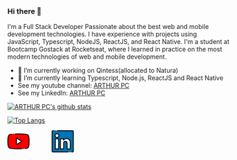 ### Hi there 👋

I'm a Full Stack Developer Passionate about the best web and mobile development technologies. I have experience with projects using JavaScript, Typescript, NodeJS, ReactJS, and React Native. I'm a student at Bootcamp Gostack at Rocketseat, where I learned in practice on the most modern technologies of web and mobile development.

- 🔭 I’m currently working on Qintess(allocated to Natura)
- 🌱 I’m currently learning Typescript, Node.js, ReactJS and React Native
- See my youtube channel: [ARTHUR PC](https://www.youtube.com/c/arthurpc)
- See my LinkedIn: [ARTHUR PC](https://www.linkedin.com/in/arthurpc03/)

[![ARTHUR PC's github stats](https://github-readme-stats.vercel.app/api?username=arthurpc03&show_icons=true&theme=radical&bg_color=30,0d0d0d,191919&title_color=fff&text_color=fff&icon_color=79ff97)](https://github.com/anuraghazra/github-readme-stats)

[![Top Langs](https://github-readme-stats.vercel.app/api/top-langs/?username=arthurpc03&layout=compact&theme=radical&bg_color=30,0d0d0d,191919&title_color=fff&text_color=fff&icon_color=79ff97)](https://github.com/anuraghazra/github-readme-stats)


<div style="align-self: center;align-items: center; display: flex; justify-content: space-between; width: 150px;" >
  <a href="https://www.youtube.com/c/arthurpc">
    <img src="./github/youtube.png" alt="youtube" height="50">
  </a>
  <a href="https://www.linkedin.com/in/arthurpc03/">
    <img src="./github/linkedin.png" alt="linkedin" height="50">
  </a>
</div>





<!--
**ARTHURPC03/ARTHURPC03** is a ✨ _special_ ✨ repository because its `README.md` (this file) appears on your GitHub profile.

Here are some ideas to get you started:

- 🔭 I’m currently working on ...
- 🌱 I’m currently learning ...
- 👯 I’m looking to collaborate on ...
- 🤔 I’m looking for help with ...
- 💬 Ask me about ...
- 📫 How to reach me: ...
- 😄 Pronouns: ...
- ⚡ Fun fact: ...
-->
